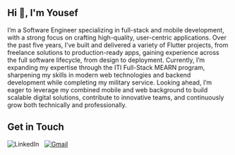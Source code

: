 <section>
  <h1>Hi 👋, I'm Yousef</h1>
  <p>
    I’m a Software Engineer specializing in full-stack and mobile development, with a strong focus on crafting high-quality, user-centric applications. Over the past five years, I’ve built and delivered a variety of Flutter projects, from freelance solutions to production-ready apps, gaining experience across the full software lifecycle, from design to deployment. Currently, I’m expanding my expertise through the ITI Full-Stack MEARN program, sharpening my skills in modern web technologies and backend development while completing my military service. Looking ahead, I’m eager to leverage my combined mobile and web background to build scalable digital solutions, contribute to innovative teams, and continuously grow both technically and professionally.
  </p>
</section>

<h2>Get in Touch</h2>

<p>
<a 
  href="https://www.linkedin.com/in/yousef-mohamed-49b696229/" 
  target="_blank" 
  rel="nofollow" 
  title="LinkedIn profile" style="text-decoration: none; margin-right: 8px;"
>
  <img 
    alt="LinkedIn" 
    src="https://img.shields.io/badge/linkedin-0077b5.svg?style=for-the-badge&logo=linkedin&logoColor=white">
</a>
  <a href="mailto:ym8370302@gmail.com" target="_blank" title="Send me an email">
    <img 
      alt="Gmail"
      src="https://img.shields.io/badge/-GMAIL-D14836?style=for-the-badge&logo=gmail&logoColor=white">
  </a>
</p>
